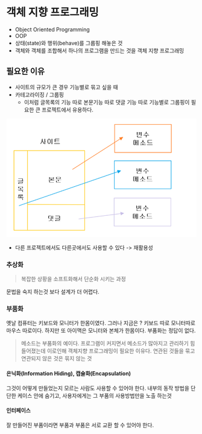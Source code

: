 # 객체 지향 프로그래밍

* Object Oriented Programming
* OOP
* 상태(state)와 행위(behave)를 그룹핑 해놓은 것
* 객체와 객체를 조합해서 하나의 프로그램을 만드는 것을 객체 지향 프로그래밍



## 필요한 이유

* 사이트의 규모가 큰 경우 기능별로 묶고 싶을 때 
* 카테고라이징 / 그룹핑
  * 이처럼 글목록의 기능 따로 본문기능 따로 댓글 기능 따로 기능별로 그룹핑이 필요한 큰 프로젝트에서 유용하다.

![그룹핑예시](./image/oop.png)

* 다른 프로젝트에서도 다른곳에서도 사용할 수 있다 -> 재활용성

### 추상화

> 복잡한 상황을 소프트화해서 단순화 시키는 과정 

문법을 숙지 하는것 보다 설계가 더 어렵다.

### 부품화

옛날 컴퓨터는 키보드와 모니터가 한몸이였다.
그러나 지금은 ? 키보드 따로 모니터따로 마우스 따로이다. 하지만 또 아이맥은 모니터와 본체가 한몸이다. 부품화는 정답이 없다. 

> 메소드는 부품화의 예이다. 프로그램이 커지면서 메소드가 많아지고 관리하기 힘들어졌는데 이로인해 객체지향 프로그래밍이 필요한 이유다. 
> 연관된 것들을 묶고 연관되지 않은 것은 묶지 않는 것

#### 은닉화(Information Hiding), 캡슐화(Encapsulation)

그것이 어떻게 만들었는지 모르는 사람도 사용할 수 있어야 한다.
내부의 동작 방법을 단단한 케이스 안에 숨기고, 사용자에게는 그 부품의 사용방법만을 노출 하는것 

#### 인터페이스

잘 만들어진 부품이라면 부품과 부품은 서로 교환 할 수 있어야 한다. 